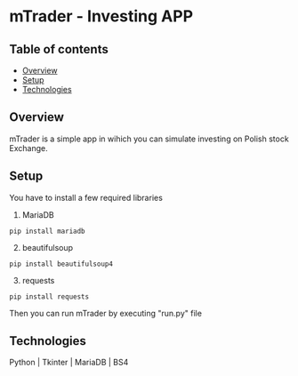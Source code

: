 # mTrader - Investing APP
## Table of contents

* [Overview](#Overview)
* [Setup](#Setup)
* [Technologies](#Technologies)

## Overview
mTrader is a simple app in wihich you can simulate investing on Polish stock Exchange.

## Setup
You have to install a few required libraries

1. MariaDB
```
pip install mariadb
```
2. beautifulsoup 
```
pip install beautifulsoup4
```
3. requests
```
pip install requests
```
Then you can run mTrader by executing "run.py" file

## Technologies

Python | Tkinter | MariaDB | BS4
